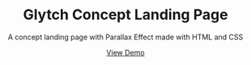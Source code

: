 <h1 id="title" align="center">
Glytch Concept Landing Page
</h1>

<p align="center">
A concept landing page with Parallax Effect made with HTML and CSS
</p>

<p align="center">
<a href="https://ahsankhan.me/glytch-concept-page/">View Demo</a>
</p>
